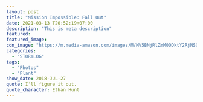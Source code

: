 ```yaml
---
layout: post
title: "Mission Impossible: Fall Out"
date: 2021-03-13 T20:52:19+07:00
description: "This is meta description"
featured:
featured_image:
cdn_image: "https://m.media-amazon.com/images/M/MV5BNjRlZmM0ODktY2RjNS00ZDdjLWJhZGYtNDljNWZkMGM5MTg0XkEyXkFqcGdeQXVyNjAwMjI5MDk@._V1_.jpg"
categories:
  - "STORYLOG"
tags:
  - "Photos"
  - "Plant"
show_date: 2018-JUL-27
quote: I'll figure it out. 
quote_character: Ethan Hunt
---
```

